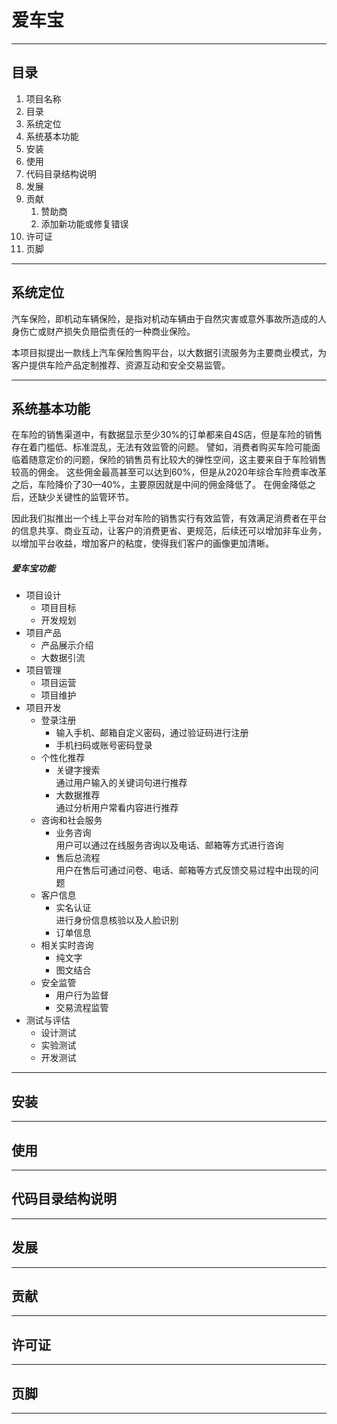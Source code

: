 # 爱车宝

___

## 目录
1. 项目名称
2. 目录
3. 系统定位
4. 系统基本功能
5. 安装
6. 使用
7. 代码目录结构说明
8. 发展
9. 贡献
	1. 赞助商
	2. 添加新功能或修复错误
10. 许可证
11. 页脚

___

## 系统定位

汽车保险，即机动车辆保险，是指对机动车辆由于自然灾害或意外事故所造成的人身伤亡或财产损失负赔偿责任的一种商业保险。

本项目拟提出一款线上汽车保险售购平台，以大数据引流服务为主要商业模式，为客户提供车险产品定制推荐、资源互动和安全交易监管。

___

## 系统基本功能

在车险的销售渠道中，有数据显示至少30%的订单都来自4S店，但是车险的销售存在着门槛低、标准混乱，无法有效监管的问题。
譬如，消费者购买车险可能面临着随意定价的问题，保险的销售员有比较大的弹性空间，这主要来自于车险销售较高的佣金。
这些佣金最高甚至可以达到60%，但是从2020年综合车险费率改革之后，车险降价了30—40%，主要原因就是中间的佣金降低了。
在佣金降低之后，还缺少关键性的监管环节。

因此我们拟推出一个线上平台对车险的销售实行有效监管，有效满足消费者在平台的信息共享、商业互动，让客户的消费更省、更规范，后续还可以增加非车业务，以增加平台收益，增加客户的粘度，使得我们客户的画像更加清晰。

##### 爱车宝功能
- 项目设计
	- 项目目标
	- 开发规划
- 项目产品
	- 产品展示介绍
	- 大数据引流
- 项目管理
	- 项目运营
	- 项目维护
- 项目开发
	- 登录注册
		- 输入手机、邮箱自定义密码，通过验证码进行注册
		- 手机扫码或账号密码登录
	- 个性化推荐
		- 关键字搜索  
		通过用户输入的关键词句进行推荐
		- 大数据推荐  
		通过分析用户常看内容进行推荐
	- 咨询和社会服务
		- 业务咨询    
		用户可以通过在线服务咨询以及电话、邮箱等方式进行咨询
		- 售后总流程     
		用户在售后可通过问卷、电话、邮箱等方式反馈交易过程中出现的问题
	- 客户信息
		- 实名认证    
		进行身份信息核验以及人脸识别
		- 订单信息
	- 相关实时咨询
		- 纯文字
		- 图文结合
	- 安全监管
		- 用户行为监督
		- 交易流程监管
- 测试与评估
	- 设计测试
	- 实验测试
	- 开发测试
	
___

## 安装

___

## 使用

___

## 代码目录结构说明

___

## 发展

___

## 贡献

___

## 许可证

___

## 页脚

___
